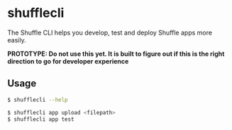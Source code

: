 # shufflecli 
The Shuffle CLI helps you develop, test and deploy Shuffle apps more easily.

**PROTOTYPE: Do not use this yet. It is built to figure out if this is the right direction to go for developer experience**

## Usage
```bash
$ shufflecli --help
```

```bash
$ shufflecli app upload <filepath>
$ shufflecli app test 
```

